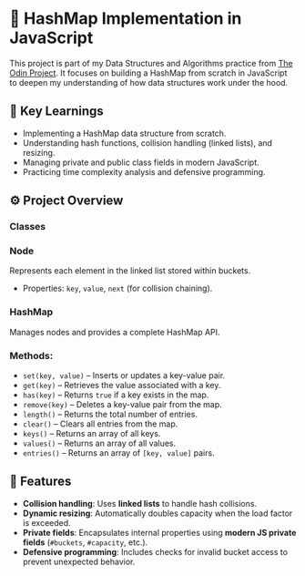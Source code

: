 # 🧩 HashMap Implementation in JavaScript
This project is part of my Data Structures and Algorithms practice from [The Odin Project](https://www.theodinproject.com/).
It focuses on building a HashMap from scratch in JavaScript to deepen my understanding of how data structures work under the hood.

## 🧠 Key Learnings
- Implementing a HashMap data structure from scratch.
- Understanding hash functions, collision handling (linked lists), and resizing.
- Managing private and public class fields in modern JavaScript.
- Practicing time complexity analysis and defensive programming.

## ⚙️ Project Overview
### Classes

### Node
Represents each element in the linked list stored within buckets.
- Properties: `key`, `value`, `next` (for collision chaining).

### HashMap
Manages nodes and provides a complete HashMap API.

### Methods:
- `set(key, value)` – Inserts or updates a key-value pair.
- `get(key)` – Retrieves the value associated with a key.
- `has(key)` – Returns `true` if a key exists in the map.
- `remove(key)` – Deletes a key-value pair from the map.
- `length()` – Returns the total number of entries.
- `clear()` – Clears all entries from the map.
- `keys()` – Returns an array of all keys.
- `values()` – Returns an array of all values.
- `entries()` – Returns an array of `[key, value]` pairs.

## 🔧 Features
- **Collision handling**: Uses **linked lists** to handle hash collisions.
- **Dynamic resizing**: Automatically doubles capacity when the load factor is exceeded.
- **Private fields**: Encapsulates internal properties using **modern JS private fields** (`#buckets`, `#capacity`, etc.).
- **Defensive programming**: Includes checks for invalid bucket access to prevent unexpected behavior.
